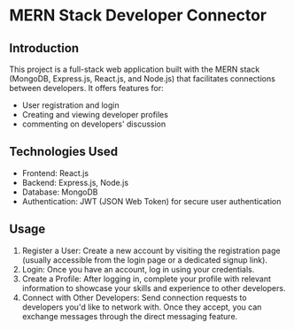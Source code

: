 # MERN Stack Developer Connector

## Introduction

This project is a full-stack web application built with the MERN stack (MongoDB, Express.js, React.js, and Node.js) that facilitates connections between developers. It offers features for:

* User registration and login
* Creating and viewing developer profiles
* commenting on developers' discussion
   
## Technologies Used

* Frontend: React.js
* Backend: Express.js, Node.js
* Database: MongoDB
* Authentication: JWT (JSON Web Token) for secure user authentication
## Usage

1. Register a User: Create a new account by visiting the registration page (usually accessible from the login page or a dedicated signup link).
2. Login: Once you have an account, log in using your credentials.
3. Create a Profile: After logging in, complete your profile with relevant information to showcase your skills and experience to other developers.
4. Connect with Other Developers: Send connection requests to developers you'd like to network with. Once they accept, you can exchange messages through the direct messaging feature.
